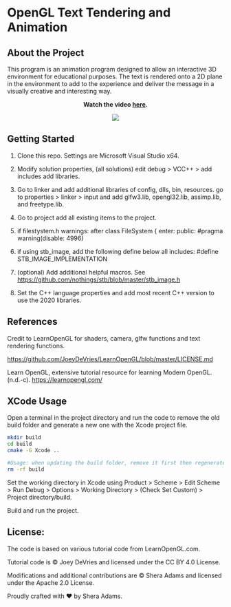# OpenGL Text Tendering and Animation

## About the Project

This program is an animation program designed to allow an interactive 3D environment for educational purposes. The text is rendered onto a 2D plane in the environment to add to the experience and deliver the message in a visually creative and interesting way. 


<div style="text-align: center;">
  <p><strong>Watch the video <a href="https://www.linkedin.com/feed/update/urn:li:activity:7011477997652238336/" target="_blank">here</a>.</strong></p>
</div>

<p align="center">
  <img width="" height="" src="https://user-images.githubusercontent.com/110789514/209887682-eebc1c47-1d9c-4ed8-b21e-01d5a1e30858.png">
</p>

## Getting Started

1. Clone this repo. Settings are Microsoft Visual Studio x64. 

2. Modify solution properties, (all solutions) edit debug > VCC++ > add includes add libraries.

3. Go to linker and add additional libraries of config, dlls, bin, resources.
go to properties > linker > input and add glfw3.lib, opengl32.lib, assimp.lib, and freetype.lib.

4. Go to project add all existing items to the project.

5. if filestystem.h warnings: 
after class FileSystem {
enter:
  public:
  #pragma warning(disable: 4996)

6. if using stb_image, add the following define below all includes: 
#define STB_IMAGE_IMPLEMENTATION

7. (optional) Add additional helpful macros. See https://github.com/nothings/stb/blob/master/stb_image.h

8. Set the C++ language properties and add most recent C++ version to use the 2020 libraries. 

## References

Credit to LearnOpenGL for shaders, camera, glfw functions and text rendering functions. 

https://github.com/JoeyDeVries/LearnOpenGL/blob/master/LICENSE.md

Learn OpenGL, extensive tutorial resource for learning Modern OpenGL. (n.d.-c). https://learnopengl.com/


## XCode Usage

Open a terminal in the project directory and run the code to remove the old build folder and generate a new one with the Xcode project file.

```bash
mkdir build
cd build
cmake -G Xcode ..

#Usage: when updating the build folder, remove it first then regenerate the folder as above
rm -rf build 
```
Set the working directory in Xcode using Product > Scheme > Edit Scheme > Run Debug > Options > Working Directory > (Check Set Custom) > Project directory/build.

Build and run the project.

## License:

The code is based on various tutorial code from LearnOpenGL.com.

Tutorial code is © Joey DeVries and licensed under the CC BY 4.0 License.

Modifications and additional contributions are © Shera Adams and licensed under the Apache 2.0 License.

Proudly crafted with ❤️ by Shera Adams.
